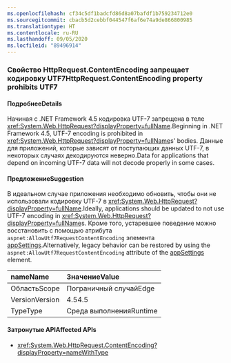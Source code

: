```yaml
---
ms.openlocfilehash: cf34c5df1badcfd86d8a07bafdf1b759234712e0
ms.sourcegitcommit: cbacb5d2cebbf044547f6af6e74a9de866800985
ms.translationtype: HT
ms.contentlocale: ru-RU
ms.lasthandoff: 09/05/2020
ms.locfileid: "89496914"
---
```

### <a name="httprequestcontentencoding-property-prohibits-utf7"></a><span data-ttu-id="5a578-101">Свойство HttpRequest.ContentEncoding запрещает кодировку UTF7</span><span class="sxs-lookup"><span data-stu-id="5a578-101">HttpRequest.ContentEncoding property prohibits UTF7</span></span>

#### <a name="details"></a><span data-ttu-id="5a578-102">Подробнее</span><span class="sxs-lookup"><span data-stu-id="5a578-102">Details</span></span>

<span data-ttu-id="5a578-103">Начиная с .NET Framework 4.5 кодировка UTF-7 запрещена в теле <xref:System.Web.HttpRequest?displayProperty=fullName>.</span><span class="sxs-lookup"><span data-stu-id="5a578-103">Beginning in .NET Framework 4.5, UTF-7 encoding is prohibited in <xref:System.Web.HttpRequest?displayProperty=fullName>s' bodies.</span></span> <span data-ttu-id="5a578-104">Данные для приложений, которые зависят от поступающих данных UTF-7, в некоторых случаях декодируются неверно.</span><span class="sxs-lookup"><span data-stu-id="5a578-104">Data for applications that depend on incoming UTF-7 data will not decode properly in some cases.</span></span>

#### <a name="suggestion"></a><span data-ttu-id="5a578-105">Предложение</span><span class="sxs-lookup"><span data-stu-id="5a578-105">Suggestion</span></span>

<span data-ttu-id="5a578-106">В идеальном случае приложения необходимо обновить, чтобы они не использовали кодировку UTF-7 в <xref:System.Web.HttpRequest?displayProperty=fullName>.</span><span class="sxs-lookup"><span data-stu-id="5a578-106">Ideally, applications should be updated to not use UTF-7 encoding in <xref:System.Web.HttpRequest?displayProperty=fullName>s.</span></span> <span data-ttu-id="5a578-107">Кроме того, устаревшее поведение можно восстановить с помощью атрибута <code>aspnet:AllowUtf7RequestContentEncoding</code> элемента [appSettings](~/docs/framework/configure-apps/file-schema/appsettings/appsettings-element-for-configuration.md).</span><span class="sxs-lookup"><span data-stu-id="5a578-107">Alternatively, legacy behavior can be restored by using the <code>aspnet:AllowUtf7RequestContentEncoding</code> attribute of the [appSettings](~/docs/framework/configure-apps/file-schema/appsettings/appsettings-element-for-configuration.md) element.</span></span>

| <span data-ttu-id="5a578-108">name</span><span class="sxs-lookup"><span data-stu-id="5a578-108">Name</span></span>    | <span data-ttu-id="5a578-109">Значение</span><span class="sxs-lookup"><span data-stu-id="5a578-109">Value</span></span>       |
|:--------|:------------|
| <span data-ttu-id="5a578-110">Область</span><span class="sxs-lookup"><span data-stu-id="5a578-110">Scope</span></span>   |<span data-ttu-id="5a578-111">Пограничный случай</span><span class="sxs-lookup"><span data-stu-id="5a578-111">Edge</span></span>|
|<span data-ttu-id="5a578-112">Version</span><span class="sxs-lookup"><span data-stu-id="5a578-112">Version</span></span>|<span data-ttu-id="5a578-113">4.5</span><span class="sxs-lookup"><span data-stu-id="5a578-113">4.5</span></span>|
|<span data-ttu-id="5a578-114">Type</span><span class="sxs-lookup"><span data-stu-id="5a578-114">Type</span></span>|<span data-ttu-id="5a578-115">Среда выполнения</span><span class="sxs-lookup"><span data-stu-id="5a578-115">Runtime</span></span>|

#### <a name="affected-apis"></a><span data-ttu-id="5a578-116">Затронутые API</span><span class="sxs-lookup"><span data-stu-id="5a578-116">Affected APIs</span></span>

- <xref:System.Web.HttpRequest.ContentEncoding?displayProperty=nameWithType>

<!--

#### Affected APIs

- `P:System.Web.HttpRequest.ContentEncoding`

-->
